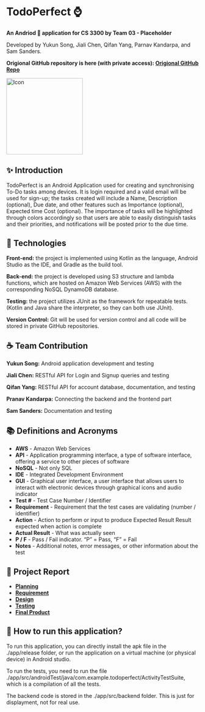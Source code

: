 # TodoPerfect ⌚

**An Andriod 🤖 application for CS 3300 by Team 03 - Placeholder**

Developed by Yukun Song, Jiali Chen, Qifan Yang, Parnav Kandarpa, and Sam Sanders.

**Origional GitHub repository is here (with private access): [Origional GitHub Repo](https://github.com/Spark-RTG/TodoPerfect3300)**

<img src="https://s6.jpg.cm/2021/11/30/LPDjUU.png" width="200" alt="Icon">

## ✨ Introduction

TodoPerfect is an Android Application used for creating and synchronising To-Do tasks among devices. It is login required and a valid email will be used for sign-up; the tasks created will include a Name, Description (optional), Due date, and other features such as Importance (optional), Expected time Cost (optional). The importance of tasks will be highlighted through colors accordingly so that users are able to easily distinguish tasks and their priorities, and notifications will be posted prior to the due time.

## 🔨 Technologies

**Front-end:** the project is implemented using Kotlin as the language, Android Studio as the IDE, and Gradle as the build tool.

**Back-end:** the project is developed using S3 structure and lambda functions, which are hosted on Amazon Web Services (AWS) with the corresponding NoSQL DynamoDB database.

**Testing:** the project utilizes JUnit as the framework for repeatable tests. (Kotlin and Java share the interpreter, so they can both use JUnit).

**Version Control:** Git will be used for version control and all code will be stored in private GitHub repositories.

## ☕ Team Contribution

**Yukun Song:** Android application development and testing

**Jiali Chen:** RESTful API for Login and Signup queries and testing

**Qifan Yang:** RESTful API for account database, documentation, and testing

**Pranav Kandarpa:** Connecting the backend and the frontend part

**Sam Sanders:** Documentation and testing

## 📚 Definitions and Acronyms

- **AWS** - Amazon Web Services
- **API** - Application programming interface, a type of software interface, offering a service to other pieces of software
- **NoSQL** - Not only SQL
- **IDE** - Integrated Development Environment
- **GUI** - Graphical user interface, a user interface that allows users to interact with electronic devices through graphical icons and audio indicator
- **Test #** - Test Case Number / Identifier
- **Requirement** - Requirement that the test cases are validating (number / identifier) 
- **Action** - Action to perform or input to produce Expected Result Result expected when action is complete 
- **Actual Result** - What was actually seen 
- **P / F** - Pass / Fail indicator. “P” = Pass, “F” = Fail 
- **Notes** - Additional notes, error messages, or other information about the test

## 📃 Project Report

- [**Planning**](https://gtqifan.github.io/TodoPerfect/planning.html)
- [**Requirement**](https://gtqifan.github.io/TodoPerfect/requirement.html)
- [**Design**](https://gtqifan.github.io/TodoPerfect/design.html)
- [**Testing**](https://gtqifan.github.io/TodoPerfect/testing.html)
- [**Final Product**](https://gtqifan.github.io/TodoPerfect/finalProduct.html)

## 🔑 How to run this application?

To run this application, you can directly install the apk file in the ./app/release folder, or run the application on a virtual machine (or physical device) in Android studio.

To run the tests, you need to run the file ./app/src/androidTest/java/com.example.todoperfect/ActivityTestSuite, which is a compilation of all the tests.

The backend code is stored in the ./app/src/backend folder. This is just for displayment, not for real use.
